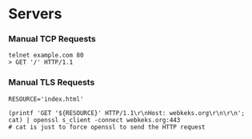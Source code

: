 # Servers

### Manual TCP Requests
```
telnet example.com 80
> GET '/' HTTP/1.1
```

### Manual TLS Requests
```
RESOURCE='index.html'

(printf 'GET '${RESOURCE}' HTTP/1.1\r\nHost: webkeks.org\r\n\r\n'; cat) | openssl s_client -connect webkeks.org:443
# cat is just to force openssl to send the HTTP request
```
